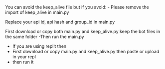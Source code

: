 You can avoid the keep_alive file but if you avoid: - Please remove the import of keep_alive in main.py

Replace your api id, api hash and group_id in main.py

First download or copy both main.py and keep_alive.py 
keep the bot files in the same folder 
-Then run the main.py 

- If you are using replit then 
- First download or copy main.py and keep_alive.py then paste or upload in your repl
- then run it 









<!---
Lalan12/Lalan12 is a ✨ special ✨ repository because its `README.md` (this file) appears on your GitHub profile.
You can click the Preview link to take a look at your changes.
--->
